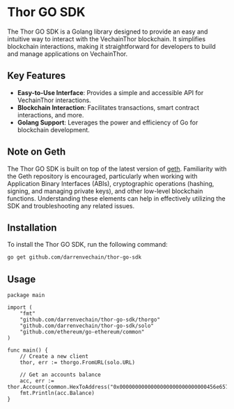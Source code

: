 # Thor GO SDK
The Thor GO SDK is a Golang library designed to provide an easy and intuitive way to interact with the VechainThor blockchain. It simplifies blockchain interactions, making it straightforward for developers to build and manage applications on VechainThor.

## Key Features
- **Easy-to-Use Interface**: Provides a simple and accessible API for VechainThor interactions.
- **Blockchain Interaction**: Facilitates transactions, smart contract interactions, and more.
- **Golang Support**: Leverages the power and efficiency of Go for blockchain development.

## Note on Geth
The Thor GO SDK is built on top of the latest version of [geth](https://github.com/ethereum/go-ethereum). Familiarity with the Geth repository is encouraged, particularly when working with Application Binary Interfaces (ABIs), cryptographic operations (hashing, signing, and managing private keys), and other low-level blockchain functions. Understanding these elements can help in effectively utilizing the SDK and troubleshooting any related issues.

## Installation
To install the Thor GO SDK, run the following command:

```bash
go get github.com/darrenvechain/thor-go-sdk
```

## Usage

```golang
package main

import (
	"fmt"
	"github.com/darrenvechain/thor-go-sdk/thorgo"
	"github.com/darrenvechain/thor-go-sdk/solo"
	"github.com/ethereum/go-ethereum/common"
)

func main() {
	// Create a new client
	thor, err := thorgo.FromURL(solo.URL)

	// Get an accounts balance
	acc, err := thor.Account(common.HexToAddress("0x0000000000000000000000000000456e6570")).Get()
	fmt.Println(acc.Balance)
}
```

